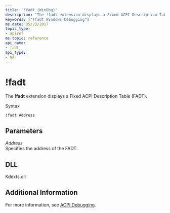 ```yaml
---
title: "!fadt (WinDbg)"
description: "The !fadt extension displays a Fixed ACPI Description Table (FADT)."
keywords: ["!fadt Windows Debugging"]
ms.date: 05/23/2017
topic_type:
- apiref
ms.topic: reference
api_name:
- fadt
api_type:
- NA
---
```


# !fadt


The **!fadt** extension displays a Fixed ACPI Description Table (FADT).

Syntax

```dbgcmd
!fadt Address
```

## <span id="ddk__fadt_dbg"></span><span id="DDK__FADT_DBG"></span>Parameters


<span id="_______Address______"></span><span id="_______address______"></span><span id="_______ADDRESS______"></span> *Address*   
Specifies the address of the FADT.

## DLL

Kdexts.dll

## Additional Information

For more information, see [ACPI Debugging](../debugger/acpi-debugging.md).

